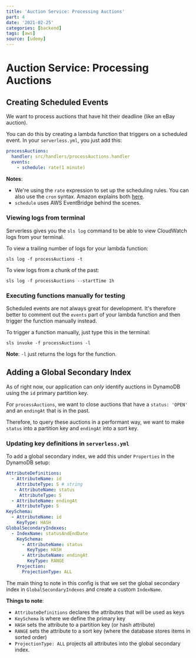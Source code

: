 ```yaml
---
title: 'Auction Service: Processing Auctions'
part: 4
date: '2021-02-25'
categories: [backend]
tags: [aws]
source: [udemy]
---
```


# Auction Service: Processing Auctions

## Creating Scheduled Events

We want to process auctions that have hit their deadline (like an eBay auction).

You can do this by creating a lambda function that triggers on a scheduled event. In your `serverless.yml`, you just add this:

```yaml
processAuctions:
  handler: src/handlers/processAuctions.handler
  events:
    - schedule: rate(1 minute)
```

**Notes**:

- We're using the `rate` expression to set up the scheduling rules. You can also use the `cron` syntax. Amazon explains both [here](https://docs.aws.amazon.com/AmazonCloudWatch/latest/events/ScheduledEvents.html).
- `schedule` uses AWS EventBridge behind the scenes.

### Viewing logs from terminal

Serverless gives you the `sls log` command to be able to view CloudWatch logs from your terminal.

To view a trailing number of logs for your lambda function:

```
sls log -f processAuctions -t
```

To view logs from a chunk of the past:

```
sls log -f processAuctions --startTime 1h
```

### Executing functions manually for testing

Scheduled events are not always great for development. It's therefore better to comment out the `events` part of your lambda function and then trigger the function manually instead.

To trigger a function manually, just type this in the terminal:

```
sls invoke -f processAuctions -l
```

**Note**: `-l` just returns the logs for the function.

## Adding a Global Secondary Index

As of right now, our application can _only_ identify auctions in DynamoDB using the `id` primary partition key.

For `processAuctions`, we want to close auctions that have a `status: 'OPEN'` and an `endingAt` that is in the past.

Therefore, to query these auctions in a performant way, we want to make `status` into a partition key and `endingAt` into a sort key.

### Updating key definitions in `serverless.yml`

To add a global secondary index, we add this under `Properties` in the DynamoDB setup:

```yaml
AttributeDefinitions:
  - AttributeName: id
    AttributeType: S # string
   - AttributeName: status
     AttributeType: S
  - AttributeName: endingAt
    AttributeType: S
KeySchema:
  - AttributeName: id
    KeyType: HASH
GlobalSecondaryIndexes:
  - IndexName: statusAndEndDate
    KeySchema:
      - AttributeName: status
        KeyType: HASH
      - AttributeName: endingAt
        KeyType: RANGE
    Projection:
      ProjectionType: ALL
```

The main thing to note in this config is that we set the global secondary index in `GlobalSecondaryIndexes` and create a custom `IndexName`.

**Things to note**:

- `AttributeDefinitions` declares the attributes that will be used as keys
- `KeySchema` is where we define the primary key
- `HASH` sets the attribute to a partition key (or hash attribute)
- `RANGE` sets the attribute to a sort key (where the database stores items in sorted order)
- `ProjectionType: ALL` projects all attributes into the global secondary index.
